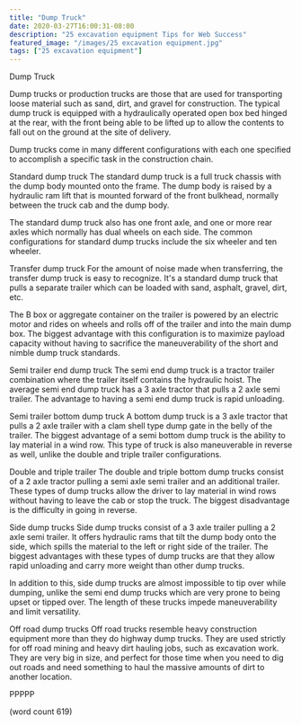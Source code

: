 ```yaml
---
title: "Dump Truck"
date: 2020-03-27T16:00:31-08:00
description: "25 excavation equipment Tips for Web Success"
featured_image: "/images/25 excavation equipment.jpg"
tags: ["25 excavation equipment"]
---
```


Dump Truck

Dump trucks or production trucks are those that are
used for transporting loose material such as sand,
dirt, and gravel for construction.  The typical dump
truck is equipped with a hydraulically operated open
box bed hinged at the rear, with the front being
able to be lifted up to allow the contents to fall
out on the ground at the site of delivery.

Dump trucks come in many different configurations
with each one specified to accomplish a specific
task in the construction chain.

Standard dump truck
The standard dump truck is a full truck chassis with
the dump body mounted onto the frame.  The dump body
is raised by a hydraulic ram lift that is mounted
forward of the front bulkhead, normally between the
truck cab and the dump body.  

The standard dump truck also has one front axle,
and one or more rear axles which normally has dual
wheels on each side.  The common configurations for
standard dump trucks include the six wheeler and
ten wheeler.  

Transfer dump truck
For the amount of noise made when transferring, the
transfer dump truck is easy to recognize.  It's a
standard dump truck that pulls a separate trailer
which can be loaded with sand, asphalt, gravel, 
dirt, etc.

The B box or aggregate container on the trailer is
powered by an electric motor and rides on wheels
and rolls off of the trailer and into the main dump
box.  The biggest advantage with this configuration
is to maximize payload capacity without having to
sacrifice the maneuverability of the short and
nimble dump truck standards.  

Semi trailer end dump truck
The semi end dump truck is a tractor trailer 
combination where the trailer itself contains the
hydraulic hoist.  The average semi end dump truck
has a 3 axle tractor that pulls a 2 axle semi
trailer.  The advantage to having a semi end
dump truck is rapid unloading.

Semi trailer bottom dump truck
A bottom dump truck is a 3 axle tractor that pulls
a 2 axle trailer with a clam shell type dump
gate in the belly of the trailer.  The biggest
advantage of a semi bottom dump truck is the
ability to lay material in a wind row.  This
type of truck is also maneuverable in reverse as
well, unlike the double and triple trailer
configurations.

Double and triple trailer 
The double and triple bottom dump trucks consist
of a 2 axle tractor pulling a semi axle semi 
trailer and an additional trailer.  These types of
dump trucks allow the driver to lay material in
wind rows without having to leave the cab or stop
the truck.  The biggest disadvantage is the 
difficulty in going in reverse.

Side dump trucks
Side dump trucks consist of a 3 axle trailer pulling
a 2 axle semi trailer. It offers hydraulic rams
that tilt the dump body onto the side, which spills
the material to the left or right side of the
trailer.  The biggest advantages with these types
of dump trucks are that they allow rapid unloading
and carry more weight than other dump trucks.

In addition to this, side dump trucks are almost
impossible to tip over while dumping, unlike the
semi end dump trucks which are very prone to being
upset or tipped over.  The length of these trucks
impede maneuverability and limit versatility.

Off road dump trucks
Off road trucks resemble heavy construction equipment
more than they do highway dump trucks.  They are
used strictly for off road mining and heavy dirt
hauling jobs, such as excavation work.  They are 
very big in size, and perfect for those time when
you need to dig out roads and need something to
haul the massive amounts of dirt to another 
location.

PPPPP

(word count 619)
